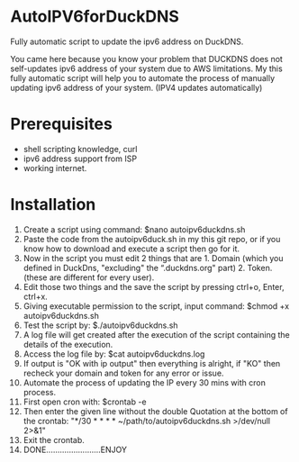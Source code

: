 # AutoIPV6forDuckDNS
Fully automatic script to update the ipv6 address on DuckDNS.

You came here because you know your problem that DUCKDNS does not self-updates ipv6 address of your system due to AWS limitations.
My this fully automatic script will help you to automate the process of manually updating ipv6 address of your system. (IPV4 updates automatically)

# Prerequisites
* shell scripting knowledge, curl
* ipv6 address support from ISP
* working internet.

# Installation
1. Create a script using command: $nano autoipv6duckdns.sh
2. Paste the code from the autoipv6duck.sh in my this git repo, or if you know how to download and execute a script then go for it.
3. Now in the script you must edit 2 things that are 1. Domain (which you defined in DuckDns, "excluding" the “.duckdns.org" part) 2. Token. (these are different for every user).
4. Edit those two things and the save the script by pressing ctrl+o, Enter, ctrl+x.
5. Giving executable permission to the script, input command: $chmod +x autoipv6duckdns.sh
6. Test the script by: $./autoipv6duckdns.sh
7. A log file will get created after the execution of the script containing the details of the execution.
8. Access the log file by: $cat autoipv6duckdns.log
9. If output is "OK with ip output" then everything is alright, if "KO" then recheck your domain and token for any error or issue.
10. Automate the process of updating the IP every 30 mins with cron process.
11. First open cron with: $crontab -e
12. Then enter the given line without the double Quotation at the bottom of the crontab: 
"*/30 * * * * ~/path/to/autoipv6duckdns.sh >/dev/null 2>&1"
13. Exit the crontab. 
14. DONE........................ENJOY
